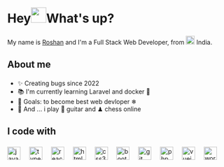 <h1 align="left">Hey<img width="35" height="35" src="https://camo.githubusercontent.com/2a873cbacb080b0ff4cfad981480b78921acea9e038a80e81ea95657a4da554f/68747470733a2f2f656d6f6a69732e736c61636b6d6f6a69732e636f6d2f656d6f6a69732f696d616765732f313537373330353530352f373337332f68616e645f776176652e6769663f31353737333035353035" />What's up?</h1>

###

<p align="left">My name is <a href="">Roshan</a> and I'm a Full Stack Web Developer, from <img width="20" logo height="20" src="https://github.com/roshankushwaha10/roshankushwaha10/assets/77830531/5ca1561e-a338-4222-8b67-857cbd23fdc5"/> India.</p>

###

<h2 align="left">About me</h2>

###

<ul align="left">
  <li>✨ Creating bugs since 2022</li>
  <li>📚 I'm currently learning  Laravel and docker 🐳</li>
  <li>🎯 Goals: to become best web devloper ❄ </li>
  <li>🎲 And ... i play 🎸 guitar and ♟ chess online</li>
</ul>

###


<h2 align="left">I code with</h2>

###

<div align="left">
  <img src="https://cdn.jsdelivr.net/gh/devicons/devicon/icons/javascript/javascript-original.svg" height="30" alt="javascript logo"  />
  <img width="12" />
  <img src="https://cdn.jsdelivr.net/gh/devicons/devicon/icons/typescript/typescript-original.svg" height="30" alt="typescript logo"  />
  <img width="12" />
  <img src="https://cdn.jsdelivr.net/gh/devicons/devicon/icons/react/react-original.svg" height="30" alt="react logo"  />
  <img width="12" />
  <img src="https://cdn.jsdelivr.net/gh/devicons/devicon/icons/html5/html5-original.svg" height="30" alt="html5 logo"  />
  <img width="12" />
  <img src="https://cdn.jsdelivr.net/gh/devicons/devicon/icons/css3/css3-original.svg" height="30" alt="css3 logo"  />
  <img width="12" />
  <img src="https://cdn.jsdelivr.net/gh/devicons/devicon/icons/bootstrap/bootstrap-original.svg" height="30" alt="bootstrap logo"  />
  <img width="12" />
  <img src="https://cdn.jsdelivr.net/gh/devicons/devicon/icons/git/git-original.svg" height="30" alt="git logo"  />
  <img width="12" />
  <img src="https://cdn.jsdelivr.net/gh/devicons/devicon/icons/php/php-original.svg" height="30" alt="php logo"  />
  <img width="12" />
  <img src="https://cdn.jsdelivr.net/gh/devicons/devicon/icons/vuejs/vuejs-original.svg" height="30" alt="vuejs logo"  />
  <img width="12" />
  <img src="https://cdn.jsdelivr.net/gh/devicons/devicon/icons/wordpress/wordpress-original.svg" height="30" alt="wordpress logo"  />
</div>

###
